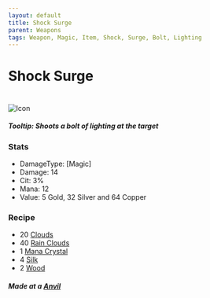 ```yaml
---
layout: default
title: Shock Surge
parent: Weapons
tags: Weapon, Magic, Item, Shock, Surge, Bolt, Lighting
---
```


# Shock Surge
#
![Icon](https://raw.githubusercontent.com/KoekMeneer/SupernovaMod/main/Items/Weapons/PreHardmode/ShockSurge.png)

##### Tooltip: *Shoots a bolt of lighting at the target*

### Stats
- DamageType: [Magic]
- Damage: 14
- Cit: 3%
- Mana: 12
- Value: 5 Gold, 32 Silver and 64 Copper

### Recipe
- 20 [Clouds](https://terraria.gamepedia.com/Cloud)
- 40 [Rain Clouds](https://terraria.gamepedia.com/Rain_Cloud)
- 1 [Mana Crystal](https://terraria.gamepedia.com/Mana_Crystal)
- 4 [Silk](https://terraria.gamepedia.com/Silk)
- 2 [Wood](https://terraria.gamepedia.com/Wood)

##### Made at a [Anvil](https://terraria.gamepedia.com/Anvil)